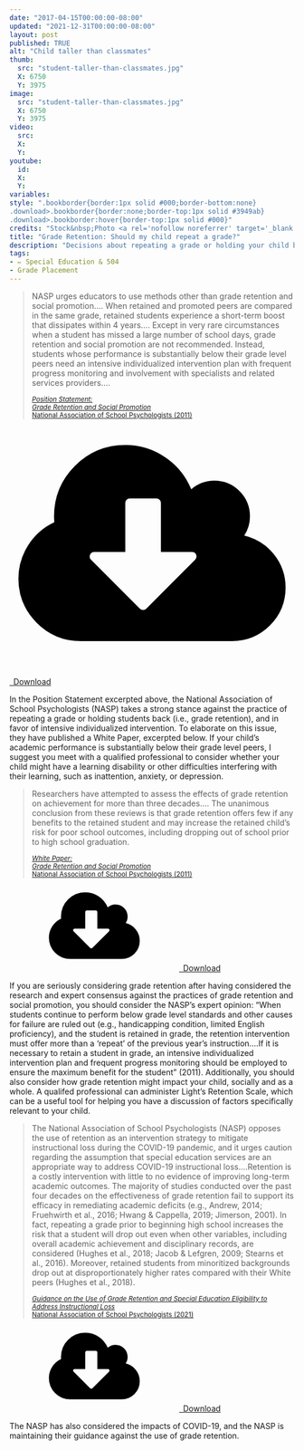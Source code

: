 ```yaml
---
date: "2017-04-15T00:00:00-08:00"
updated: "2021-12-31T00:00:00-08:00"
layout: post
published: TRUE
alt: "Child taller than classmates"
thumb:
  src: "student-taller-than-classmates.jpg"
  X: 6750
  Y: 3975
image:
  src: "student-taller-than-classmates.jpg"
  X: 6750
  Y: 3975
video:
  src: 
  X: 
  Y: 
youtube:
  id:
  X:
  Y:
variables:
style: ".bookborder{border:1px solid #000;border-bottom:none}
.download>.bookborder{border:none;border-top:1px solid #3949ab}
.download>.bookborder:hover{border-top:1px solid #000}"
credits: "Stock&nbsp;Photo <a rel='nofollow noreferrer' target='_blank' href='https://www.dreamstime.com/royalty-free-stock-photos-primary-school-children-cutting-out-shapes-image15539128'>&copy;</a>&nbsp;Monkey Business Images Ltd"
title: "Grade Retention: Should my child repeat a grade?"
description: "Decisions about repeating a grade or holding your child back should be made considering the research leading experts to caution against grade retention."
tags:
- ✏️ Special Education & 504
- Grade Placement
---
```

<blockquote><div>
<p>NASP urges educators to use methods other than grade retention and social promotion&hellip;. When retained and promoted peers are compared in the same grade, retained students experience a short-term boost that dissipates within 4 years&hellip;. Except in very rare circumstances when a student has missed a large number of school days, grade retention and social promotion are not recommended. Instead, students whose performance is substantially below their grade level peers need an intensive individualized intervention plan with frequent progress monitoring and involvement with specialists and related services providers&hellip;.</p>
<div class="citation"><small><a rel="nofollow noreferrer" target="_blank" href="https://www.nasponline.org/research-and-policy/professional-positions/position-statements" title="NASP Position Statements"><cite>Position&nbsp;Statement:<br>Grade&nbsp;Retention and&nbsp;Social&nbsp;Promotion</cite><br>National&nbsp;Association of&nbsp;School&nbsp;Psychologists&nbsp;(2011)</a></small></div>
</div></blockquote>
<div class="float right side">
	<a rel="nofollow" href="{{site.url}}/NASP-Position-Statement-on-Grade-Retention-and-Social-Promotion-2011.pdf">
		<amp-img alt="NASP Position Statement on Grade Retention and Social Promotion (2011)" width="414" height="582" src="{{site.cache}}/books/NASP-Position-Statement-on-Grade-Retention-and-Social-Promotion-2011.jpg" sizes="calc(8.625rem - 2px)" class="bookborder"></amp-img>
    </a>
    <a class="download" rel="nofollow" href="{{site.url}}/NASP-Position-Statement-on-Grade-Retention-and-Social-Promotion-2011.pdf" download="CDavidMaxey.com-NASP-Position-Statement-on-Grade-Retention-and-Social-Promotion-2011.pdf">
		<div class="bookborder"><svg id="svg-download" class="fontawesome" xmlns="http://www.w3.org/2000/svg" viewBox="0 0 2048 1792"><path d="M1344 928q0-14-9-23t-23-9h-224v-352q0-13-9.5-22.5t-22.5-9.5h-192q-13 0-22.5 9.5t-9.5 22.5v352h-224q-13 0-22.5 9.5t-9.5 22.5q0 14 9 23l352 352q9 9 23 9t23-9l351-351q10-12 10-24zm640 224q0 159-112.5 271.5t-271.5 112.5h-1088q-185 0-316.5-131.5t-131.5-316.5q0-130 70-240t188-165q-2-30-2-43 0-212 150-362t362-150q156 0 285.5 87t188.5 231q71-62 166-62 106 0 181 75t75 181q0 76-41 138 130 31 213.5 135.5t83.5 238.5z"/></svg>&ensp;Download</div>
	</a>
</div>
<p>In the Position Statement excerpted above, the National Association of School Psychologists (NASP) takes a strong stance against the practice of repeating a grade or holding students back (i.e., grade retention), and in favor of intensive individualized intervention. To elaborate on this issue, they have published a White Paper, excerpted below. If your child’s academic performance is substantially below their grade level peers, I suggest you meet with a qualified professional to consider whether your child might have a learning disability or other difficulties interfering with their learning, such as inattention, anxiety, or depression.</p>
<blockquote><div>
<p>Researchers have attempted to assess the effects of grade retention on achievement for more than three decades&hellip;. The unanimous conclusion from these reviews is that grade retention offers few if any benefits to the retained student and may increase the retained child’s risk for poor school outcomes, including dropping out of school prior to high school graduation.</p>
<div class="citation"><small><a rel="nofollow noreferrer" target="_blank" href="https://www.nasponline.org/research-and-policy/professional-positions/white-papers" title="NASP White Papers"><cite>White&nbsp;Paper:<br>Grade&nbsp;Retention and&nbsp;Social&nbsp;Promotion</cite><br>National&nbsp;Association of&nbsp;School&nbsp;Psychologists&nbsp;(2011)</a></small></div>
</div></blockquote>
<div class="float right side">
	<a rel="nofollow" href="{{site.url}}/NASP-White-Paper-on-Grade-Retention-and-Social-Promotion-2011.pdf">
		<amp-img alt="NASP White Paper on Grade Retention and Social Promotion (2011)" width="414" height="598" src="{{site.cache}}/books/NASP-White-Paper-on-Grade-Retention-and-Social-Promotion-2011.jpg" sizes="calc(8.625rem - 2px)" class="bookborder"></amp-img>
    </a>
    <a class="download" rel="nofollow" href="{{site.url}}/NASP-White-Paper-on-Grade-Retention-and-Social-Promotion-2011.pdf" download="CDavidMaxey.com-NASP-White-Paper-on-Grade-Retention-and-Social-Promotion-2011.pdf">
		<div class="bookborder"><svg class="fontawesome"><use xlink:href="#svg-download"/></svg>&ensp;Download</div>
	</a>
</div>
<p>If you are seriously considering grade retention after having considered the research and expert consensus against the practices of grade retention and social promotion, you should consider the NASP’s expert opinion: “When students continue to perform below grade level standards and other causes for failure are ruled out (e.g., handicapping condition, limited English proficiency), and the student is retained in grade, the retention intervention must offer more than a ‘repeat’ of the previous year’s instruction.&hellip;If it is necessary to retain a student in grade, an intensive individualized intervention plan and frequent progress monitoring should be employed to ensure the maximum benefit for the student” (2011). Additionally, you should also consider how grade retention might impact your child, socially and as a whole. A qualifed professional can administer Light’s Retention Scale, which can be a useful tool for helping you have a discussion of factors specifically relevant to your child.</p>
<blockquote><div>
<p>The National Association of School Psychologists (NASP) opposes the use of retention as an intervention strategy to mitigate instructional loss during the COVID-19 pandemic, and it urges caution regarding the assumption that special education services are an appropriate way to address COVID-19 instructional loss.&hellip;Retention is a costly intervention with little to no evidence of improving long-term academic outcomes. The majority of studies conducted over the past four decades on the effectiveness of grade retention fail to support its efficacy in remediating academic deficits (e.g., Andrew, 2014; Fruehwirth et al., 2016; Hwang & Cappella, 2019; Jimerson, 2001). In fact, repeating a grade prior to beginning high school increases the risk that a student will drop out even when other variables, including overall academic achievement and disciplinary records, are considered (Hughes et al., 2018; Jacob & Lefgren, 2009; Stearns et al., 2016). Moreover, retained students from minoritized backgrounds drop out at disproportionately higher rates compared with their White peers (Hughes et al., 2018).</p>
<div class="citation"><small><a rel="nofollow noreferrer" target="_blank" href="https://www.nasponline.org/resources-and-publications/resources-and-podcasts/covid-19-resource-center/return-to-school/guidance-on-the-use-of-grade-retention-and-special-education-eligibility-to-address-instructional-loss" title="NASP COVID-19 Resource Center"><cite>Guidance on the Use of Grade Retention and Special Education Eligibility to Address Instructional Loss</cite><br>National&nbsp;Association of&nbsp;School&nbsp;Psychologists&nbsp;(2021)</a></small></div>
</div></blockquote>
<div class="float right side">
	<a rel="nofollow" href="{{site.url}}/NASP-Guidance-on-Grade-Retention-and-Special-Education-2021.pdf">
		<amp-img alt="NASP Guidance on the Use of Grade Retention and Special Education Eligibility to Address Instructional Loss (2021)" width="414" height="572" src="{{site.cache}}/books/NASP-Guidance-on-Grade-Retention-and-Special-Education-2021.jpg" sizes="calc(8.625rem - 2px)" class="bookborder"></amp-img>
    </a>
    <a class="download" rel="nofollow" href="{{site.url}}/NASP-Guidance-on-Grade-Retention-and-Special-Education-2021.pdf" download="CDavidMaxey.com-NASP-Guidance-on-Grade-Retention-and-Special-Education-2021.pdf">
		<div class="bookborder"><svg class="fontawesome"><use xlink:href="#svg-download"/></svg>&ensp;Download</div>
	</a>
</div>
<p>The NASP has also considered the impacts of COVID-19, and the NASP is maintaining their guidance against the use of grade retention.</p>